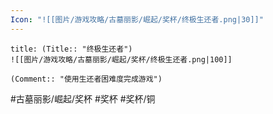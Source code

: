 ```yaml
---
Icon: "![[图片/游戏攻略/古墓丽影/崛起/奖杯/终极生还者.png|30]]"
---
```

```ad-common-bronze-trophy
title: (Title:: "终极生还者")
![[图片/游戏攻略/古墓丽影/崛起/奖杯/终极生还者.png|100]]

(Comment:: "使用生还者困难度完成游戏")
```

#古墓丽影/崛起/奖杯 #奖杯 #奖杯/铜

